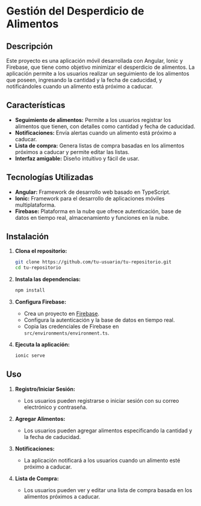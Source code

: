 # Gestión del Desperdicio de Alimentos

## Descripción

Este proyecto es una aplicación móvil desarrollada con Angular, Ionic y Firebase, que tiene como objetivo minimizar el desperdicio de alimentos. La aplicación permite a los usuarios realizar un seguimiento de los alimentos que poseen, ingresando la cantidad y la fecha de caducidad, y notificándoles cuando un alimento está próximo a caducar.

## Características

- **Seguimiento de alimentos:** Permite a los usuarios registrar los alimentos que tienen, con detalles como cantidad y fecha de caducidad.
- **Notificaciones:** Envía alertas cuando un alimento está próximo a caducar.
- **Lista de compra:** Genera listas de compra basadas en los alimentos próximos a caducar y permite editar las listas.
- **Interfaz amigable:** Diseño intuitivo y fácil de usar.

## Tecnologías Utilizadas

- **Angular:** Framework de desarrollo web basado en TypeScript.
- **Ionic:** Framework para el desarrollo de aplicaciones móviles multiplataforma.
- **Firebase:** Plataforma en la nube que ofrece autenticación, base de datos en tiempo real, almacenamiento y funciones en la nube.

## Instalación

1. **Clona el repositorio:**

    ```bash
    git clone https://github.com/tu-usuario/tu-repositorio.git
    cd tu-repositorio
    ```

2. **Instala las dependencias:**

    ```bash
    npm install
    ```

3. **Configura Firebase:**

    - Crea un proyecto en [Firebase](https://firebase.google.com/).
    - Configura la autenticación y la base de datos en tiempo real.
    - Copia las credenciales de Firebase en `src/environments/environment.ts`.

4. **Ejecuta la aplicación:**

    ```bash
    ionic serve
    ```

## Uso

1. **Registro/Iniciar Sesión:**
    - Los usuarios pueden registrarse o iniciar sesión con su correo electrónico y contraseña.

2. **Agregar Alimentos:**
    - Los usuarios pueden agregar alimentos especificando la cantidad y la fecha de caducidad.

3. **Notificaciones:**
    - La aplicación notificará a los usuarios cuando un alimento esté próximo a caducar.

4. **Lista de Compra:**
    - Los usuarios pueden ver y editar una lista de compra basada en los alimentos próximos a caducar.
